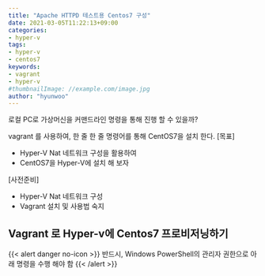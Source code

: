 ```yaml
---
title: "Apache HTTPD 테스트용 Centos7 구성"
date: 2021-03-05T11:22:13+09:00
categories:
- hyper-v
tags:
- hyper-v
- centos7
keywords:
- vagrant
- hyper-v
#thumbnailImage: //example.com/image.jpg
author: "hyunwoo"
---
```

로컬 PC로 가상머신을 커맨드라인 명령을 통해 진행 할 수 있을까?
<!--more-->
vagrant 를 사용하여, 한 줄 한 줄 명령어를 통해 CentOS7을 설치 한다.
[목표]
- Hyper-V Nat 네트워크 구성을 활용하여
- CentOS7을 Hyper-V에 설치 해 보자

[사전준비]
 - Hyper-V Nat 네트워크 구성
 - Vagrant 설치 및 사용법 숙지

## Vagrant 로 Hyper-v에 Centos7 프로비저닝하기

{{< alert danger no-icon >}}
반드시, Windows PowerShell의 관리자 권한으로 아래 명령을 수행 해야 함
{{< /alert >}}
